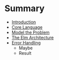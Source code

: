 # Summary

* [Introduction](README.md)
* [Core Language](core_language.md)
* [Model the Problem](model_the_problem.md)
* [The Elm Architecture](architecture.md)
* [Error Handling](error_handling.md)
   * Maybe
   * Result

